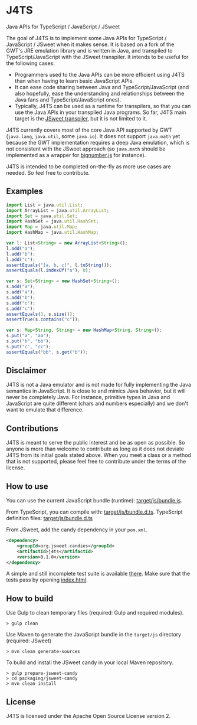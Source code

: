 # J4TS
Java APIs for TypeScript / JavaScript / JSweet

The goal of J4TS is to implement some Java APIs for TypeScript / JavaScript / JSweet when it makes sense. It is based on a fork of the GWT's JRE emulation library and is written in Java, and transpiled to TypeScript/JavaScript with the JSweet transpiler. It intends to be useful for the following cases:

- Programmers used to the Java APIs can be more efficient using J4TS than when having to learn basic JavaScript APIs.
- It can ease code sharing between Java and TypeScript/JavaScript (and also hopefully, ease the understanding and relationships between the Java fans and TypeScript/JavaScript ones).
- Typically, J4TS can be used as a runtime for transpilers, so that you can use the Java APIs in your transpiled Java programs. So far, J4TS main target is the [JSweet transpiler](http://www.jsweet.org), but it is not limited to it.

J4TS currently covers most of the core Java API supported by GWT (``java.lang``, ``java.util``, some ``java.io``). It does not support ``java.math`` yet because the GWT implementation requires a deep Java emulation, which is not consistent with the JSweet approach (so ``java.math`` should be implemented as a wrapper for [bignumber.js](https://github.com/MikeMcl/bignumber.js/) for instance). 

J4TS is intended to be completed on-the-fly as more use cases are needed. So feel free to contribute.

## Examples
```TypeScript
import List = java.util.List;
import ArrayList = java.util.ArrayList;
import Set = java.util.Set;
import HashSet = java.util.HashSet;
import Map = java.util.Map;
import HashMap = java.util.HashMap;

var l: List<String> = new ArrayList<String>();
l.add("a");
l.add("b");
l.add("c");
assertEquals("[a, b, c]", l.toString());
assertEquals(l.indexOf("a"), 0);

var s: Set<String> = new HashSet<String>();
s.add("a");
s.add("a");
s.add("b");
s.add("c");
s.add("c");
assertEquals(3, s.size());
assertTrue(s.contains("c"));

var s: Map<String, String> = new HashMap<String, String>();
s.put("a", "aa");
s.put("b", "bb");
s.put("c", "cc");
assertEquals("bb", s.get("b"));
```

## Disclaimer

J4TS is not a Java emulator and is not made for fully implementing the Java semantics in JavaScript. It is close to and mimics Java behavior, but it will never be completely Java. For instance, primitive types in Java and JavaScript are quite different (chars and numbers especially) and we don't want to emulate that difference.

## Contributions

J4TS is meant to serve the public interest and be as open as possible. So anyone is more than welcome to contribute as long as it does not deviate J4TS from its initial goals stated above. When you meet a class or a method that is not supported, please feel free to contribute under the terms of the license.

## How to use

You can use the current JavaScript bundle (runtime): [target/js/bundle.js](https://github.com/cincheo/j4ts/blob/master/target/js/bundle.js). 

From TypeScript, you can compile with: [target/js/bundle.d.ts](https://github.com/cincheo/j4ts/blob/master/target/ts/bundle.ts). TypeScript definition files: [target/js/bundle.d.ts](https://github.com/cincheo/j4ts/blob/master/target/js/bundle.d.ts)

From JSweet, add the candy dependency in your ``pom.xml``.

```xml
<dependency>
	<groupId>org.jsweet.candies</groupId>
	<artifactId>j4ts</artifactId>
	<version>0.1.0</version>
</dependency>
```

A simple and still incomplete test suite is available [there](https://github.com/cincheo/j4ts/blob/master/src/main/java/test/Test.java). Make sure that the tests pass by opening [index.html](https://github.com/cincheo/j4ts/blob/master/index.html).

## How to build

Use Gulp to clean temporary files (required: Gulp and required modules).

```
> gulp clean
```

Use Maven to generate the JavaScript bundle in the ``target/js`` directory (required: JSweet)

```
> mvn clean generate-sources
```

To build and install the JSweet candy in your local Maven repository.

```
> gulp prepare-jsweet-candy
> cd packaging/jsweet-candy
> mvn clean install
```

## License

J4TS is licensed under the Apache Open Source License version 2.